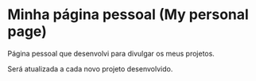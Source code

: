 # Minha página pessoal (My personal page)
Página pessoal que desenvolvi para divulgar os meus projetos.

Será atualizada a cada novo projeto desenvolvido.
